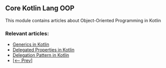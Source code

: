 ## Core Kotlin Lang OOP

This module contains articles about Object-Oriented Programming in Kotlin

### Relevant articles:

- [Generics in Kotlin](https://www.baeldung.com/kotlin-generics)
- [Delegated Properties in Kotlin](https://www.baeldung.com/kotlin-delegated-properties)
- [Delegation Pattern in Kotlin](https://www.baeldung.com/kotlin-delegation-pattern)
- [[<-- Prev]](/core-kotlin-modules/core-kotlin-lang-oop)
